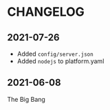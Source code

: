 # CHANGELOG

## 2021-07-26
* Added `config/server.json`
* Added `nodejs` to platform.yaml

## 2021-06-08
The Big Bang
